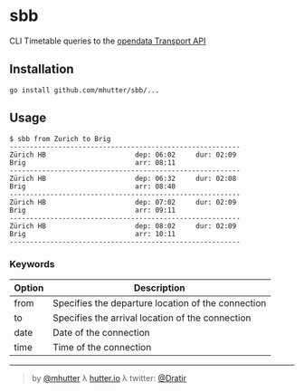 # sbb

CLI Timetable queries to the [opendata Transport API](https://transport.opendata.ch/)

## Installation

    go install github.com/mhutter/sbb/...

## Usage

    $ sbb from Zurich to Brig
    ---------------------------------------------------------
    Zürich HB                      dep: 06:02     dur: 02:09
    Brig                           arr: 08:11
    ---------------------------------------------------------
    Zürich HB                      dep: 06:32     dur: 02:08
    Brig                           arr: 08:40
    ---------------------------------------------------------
    Zürich HB                      dep: 07:02     dur: 02:09
    Brig                           arr: 09:11
    ---------------------------------------------------------
    Zürich HB                      dep: 08:02     dur: 02:09
    Brig                           arr: 10:11
    ---------------------------------------------------------

### Keywords

| Option | Description |
| ------ | ----------- |
| from   | Specifies the departure location of the connection |
| to     | Specifies the arrival location of the connection |
| date   | Date of the connection |
| time   | Time of the connection |


---
> by [@mhutter](https://github.com/mhutter)
> λ [hutter.io](https://hutter.io/)
> λ twitter: [@Dratir](https://twitter.com/Dratir)
